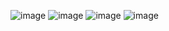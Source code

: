 ![image](https://github.com/Kaptimo/UPRAVLENIE/assets/99980569/35441c5b-fa04-400a-831b-a0ce02921cd7)
![image](https://github.com/Kaptimo/UPRAVLENIE/assets/99980569/0521a823-6608-44bb-8128-e23f5b71fc3f)
![image](https://github.com/Kaptimo/UPRAVLENIE/assets/99980569/4148776e-693e-4a8f-a28c-0b44dfb9025d)
![image](https://github.com/Kaptimo/UPRAVLENIE/assets/99980569/e9e6d65d-8789-40d6-83c7-5fd067bd11ce)
